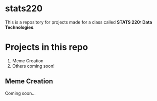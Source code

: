# stats220

This is a repository for projects made for a class called **STATS 220: Data Technologies**. <!--- italics --->

# Projects in this repo

1. Meme Creation
2. Others coming soon!

## Meme Creation

Coming soon...

<!--- unordered bullet points for features --->

<!--- link to other websites --->
